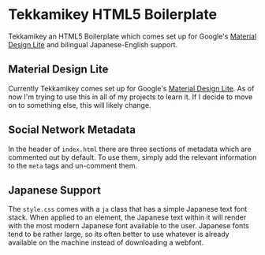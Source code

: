 # Tekkamikey HTML5 Boilerplate

Tekkamikey an HTML5 Boilerplate which comes set up for Google's [Material Design Lite](https://www.getmdl.io/started/index.html) and bilingual Japanese-English support.

## Material Design Lite

Currently Tekkamikey comes set up for Google's [Material Design Lite](https://www.getmdl.io/started/index.html). As of now I'm trying to use this in all of my projects to learn it. If I decide to move on to something else, this will likely change. 

## Social Network Metadata

In the header of ```index.html``` there are three sections of metadata which are commented out by default. To use them, simply add the relevant information to the ```meta``` tags and un-comment them.

## Japanese Support

The ```style.css``` comes with a ```ja``` class that has a simple Japanese text font stack. When applied to an element, the Japanese text within it will render with the most modern Japanese font available to the user. Japanese fonts tend to be rather large, so its often better to use whatever is already available on the machine instead of downloading a webfont. 